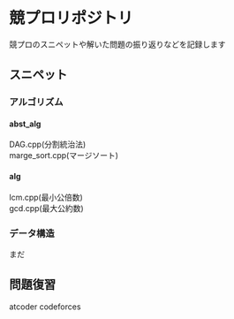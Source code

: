 # 競プロリポジトリ  
競プロのスニペットや解いた問題の振り返りなどを記録します
## スニペット  
### アルゴリズム  
#### abst_alg  
DAG.cpp(分割統治法)  
marge_sort.cpp(マージソート)  
#### alg
lcm.cpp(最小公倍数)  
gcd.cpp(最大公約数)  
### データ構造  
まだ
## 問題復習  
atcoder
codeforces
